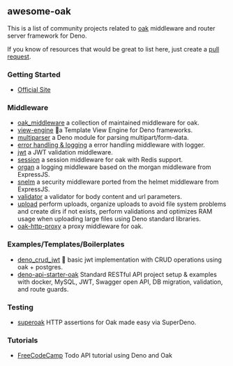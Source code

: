 ## awesome-oak

This is a list of community projects related to [oak](https://oakserver.github.io/oak/) middleware and router server framework for Deno.

If you know of resources that would be great to list here, just create a [pull request](https://github.com/oakserver/awesome-oak/pulls).

### Getting Started

- [Official Site](https://oakserver.github.io/oak/)

### Middleware

- [oak_middleware](https://oakserver.github.io/middleware/) a collection of maintained middleware for oak.
- [view-engine](https://github.com/deligenius/view-engine) 🚀a Template View Engine for Deno frameworks.
- [multiparser](https://github.com/deligenius/multiparser) a Deno module for parsing multipart/form-data.
- [error handling & logging](https://github.com/halvardssm/oak-middleware-error-logger) a error handling middleware with logger.
- [jwt](https://github.com/halvardssm/oak-middleware-jwt) a JWT validation middleware.
- [session](https://github.com/denjucks/session) a session middleware for oak with Redis support.
- [organ](https://github.com/denjucks/organ) a logging middleware based on the morgan middleware from ExpressJS.
- [snelm](https://github.com/denjucks/snelm) a security middleware ported from the helmet middleware from ExpressJS.
- [validator](https://github.com/halvardssm/oak-middleware-validator) a validator for body content and url parameters.
- [upload](https://github.com/hviana/Upload-middleware-for-Oak-Deno-framework) perform uploads, organize uploads to avoid file system problems and create dirs if not exists, perform validations and optimizes RAM usage when uploading large files using Deno standard libraries.
- [oak-http-proxy](https://github.com/asos-craigmorten/oak-http-proxy) a proxy middleware for oak.

### Examples/Templates/Boilerplates

- [deno_crud_jwt](https://github.com/22mahmoud/deno_crud_jwt) 🦕 basic jwt implementation with CRUD operations using oak + postgres.
- [deno-api-starter-oak](https://github.com/asad-mlbd/deno-api-starter-oak) Standard RESTful API project setup & examples with docker, MySQL, JWT, Swagger open API, DB migration, validation, and route guards.

### Testing

- [superoak](https://github.com/asos-craigmorten/superoak) HTTP assertions for Oak made easy via SuperDeno.

### Tutorials

- [FreeCodeCamp](https://www.freecodecamp.org/news/create-a-todo-api-in-deno-written-by-a-guy-coming-from-node/) Todo API tutorial using Deno and Oak

